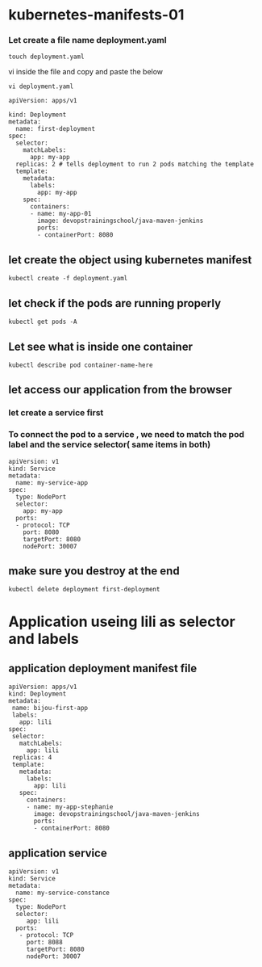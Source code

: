 # kubernetes-manifests-01
### Let create a file name deployment.yaml
```
touch deployment.yaml
```
vi inside the file and copy and paste the below
```
vi deployment.yaml
```
```
apiVersion: apps/v1

kind: Deployment
metadata:
  name: first-deployment
spec:
  selector:
    matchLabels:
      app: my-app
  replicas: 2 # tells deployment to run 2 pods matching the template
  template:
    metadata:
      labels:
        app: my-app
    spec:
      containers:
      - name: my-app-01
        image: devopstrainingschool/java-maven-jenkins
        ports:
        - containerPort: 8080

```
  
  ## let create the object using kubernetes manifest
  ```
  kubectl create -f deployment.yaml
  ```
  ## let check if the pods are running properly
  ```
  kubectl get pods -A
  ```
  ## Let see what is inside one container
  ```
  kubectl describe pod container-name-here
  ```
  ## let access our application from the browser
  ### let create a service first
  ### To connect the pod to a service , we need to match the pod label and the service selector( same items in both)
```
apiVersion: v1
kind: Service
metadata:
  name: my-service-app
spec:
  type: NodePort
  selector:
    app: my-app
  ports:
  - protocol: TCP
    port: 8080
    targetPort: 8080
    nodePort: 30007

```
  ## make sure you destroy at the end
  ```
  kubectl delete deployment first-deployment
  ```
  
  # Application useing lili as selector and labels
  ## application deployment manifest file
  ```
  apiVersion: apps/v1
kind: Deployment
metadata:
   name: bijou-first-app
   labels:
     app: lili
spec:
   selector:
     matchLabels:
       app: lili
   replicas: 4
   template:
     metadata:
       labels:
         app: lili
     spec:
       containers:
       - name: my-app-stephanie
         image: devopstrainingschool/java-maven-jenkins
         ports:
         - containerPort: 8080
 ```
 ## application service
 ```
 apiVersion: v1
kind: Service
metadata:
   name: my-service-constance
spec:
   type: NodePort
   selector:
      app: lili
   ports:
    - protocol: TCP
      port: 8088
      targetPort: 8080
      nodePort: 30007
```
